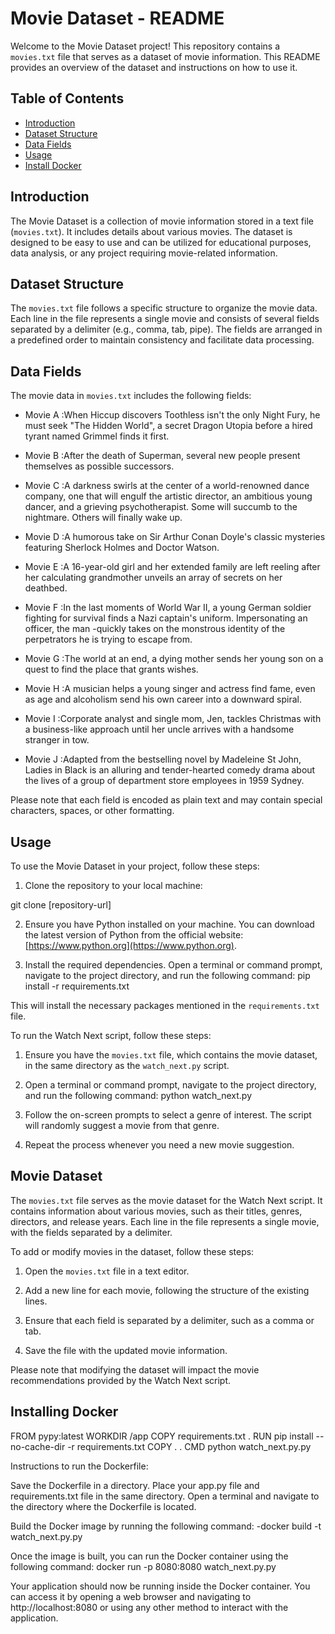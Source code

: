 # Movie Dataset - README

Welcome to the Movie Dataset project! This repository contains a `movies.txt` file that serves as a dataset of movie information. This README provides an overview of the dataset and instructions on how to use it.

## Table of Contents

- [Introduction](#introduction)
- [Dataset Structure](#dataset-structure)
- [Data Fields](#data-fields)
- [Usage](#usage)
- [Install Docker](#Doceker)


## Introduction

The Movie Dataset is a collection of movie information stored in a text file (`movies.txt`). It includes details about various movies. The dataset is designed to be easy to use and can be utilized for educational purposes, data analysis, or any project requiring movie-related information.

## Dataset Structure

The `movies.txt` file follows a specific structure to organize the movie data. Each line in the file represents a single movie and consists of several fields separated by a delimiter (e.g., comma, tab, pipe). The fields are arranged in a predefined order to maintain consistency and facilitate data processing.

## Data Fields

The movie data in `movies.txt` includes the following fields:

- Movie A :When Hiccup discovers Toothless isn't the only Night Fury, he must seek "The Hidden World", a secret Dragon Utopia before a hired tyrant named Grimmel finds it first.

- Movie B :After the death of Superman, several new people present themselves as possible successors.

- Movie C :A darkness swirls at the center of a world-renowned dance company, one that will engulf the artistic director, an ambitious young dancer, and a grieving psychotherapist. Some will succumb to the nightmare. Others will finally wake up.

- Movie D :A humorous take on Sir Arthur Conan Doyle's classic mysteries featuring Sherlock Holmes and Doctor Watson.

- Movie E :A 16-year-old girl and her extended family are left reeling after her calculating grandmother unveils an array of secrets on her deathbed.

- Movie F :In the last moments of World War II, a young German soldier fighting for survival finds a Nazi captain's uniform. Impersonating an officer, the man -quickly takes on the monstrous identity of the perpetrators he is trying to escape from.

- Movie G :The world at an end, a dying mother sends her young son on a quest to find the place that grants wishes.

- Movie H :A musician helps a young singer and actress find fame, even as age and alcoholism send his own career into a downward spiral.

- Movie I :Corporate analyst and single mom, Jen, tackles Christmas with a business-like approach until her uncle arrives with a handsome stranger in tow.

- Movie J :Adapted from the bestselling novel by Madeleine St John, Ladies in Black is an alluring and tender-hearted comedy drama about the lives of a group of department store employees in 1959 Sydney.

Please note that each field is encoded as plain text and may contain special characters, spaces, or other formatting.

## Usage

To use the Movie Dataset in your project, follow these steps:

1. Clone the repository to your local machine:

git clone [repository-url]

2. Ensure you have Python installed on your machine. You can download the latest version of Python from the official website: [https://www.python.org](https://www.python.org).

3. Install the required dependencies. Open a terminal or command prompt, navigate to the project directory, and run the following command:
pip install -r requirements.txt

This will install the necessary packages mentioned in the `requirements.txt` file.

To run the Watch Next script, follow these steps:

1. Ensure you have the `movies.txt` file, which contains the movie dataset, in the same directory as the `watch_next.py` script.

2. Open a terminal or command prompt, navigate to the project directory, and run the following command:
python watch_next.py


3. Follow the on-screen prompts to select a genre of interest. The script will randomly suggest a movie from that genre.

4. Repeat the process whenever you need a new movie suggestion.

## Movie Dataset

The `movies.txt` file serves as the movie dataset for the Watch Next script. It contains information about various movies, such as their titles, genres, directors, and release years. Each line in the file represents a single movie, with the fields separated by a delimiter.

To add or modify movies in the dataset, follow these steps:

1. Open the `movies.txt` file in a text editor.

2. Add a new line for each movie, following the structure of the existing lines.

3. Ensure that each field is separated by a delimiter, such as a comma or tab.

4. Save the file with the updated movie information.

Please note that modifying the dataset will impact the movie recommendations provided by the Watch Next script.

## Installing Docker 

FROM pypy:latest
WORKDIR /app
COPY requirements.txt .
RUN pip install --no-cache-dir -r requirements.txt
COPY . .
CMD python watch_next.py.py 

Instructions to run the Dockerfile:

Save the Dockerfile in a directory.
Place your app.py file and requirements.txt file in the same directory.
Open a terminal and navigate to the directory where the Dockerfile is located.

Build the Docker image by running the following command:
-docker build -t watch_next.py.py 

Once the image is built, you can run the Docker container using the following command:
docker run -p 8080:8080 watch_next.py.py 

Your application should now be running inside the Docker container. You can access it by opening a web browser and navigating to http://localhost:8080 or using any other method to interact with the application.
